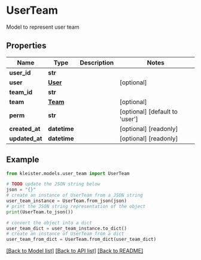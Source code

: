 # UserTeam

Model to represent user team

## Properties

Name | Type | Description | Notes
------------ | ------------- | ------------- | -------------
**user_id** | **str** |  | 
**user** | [**User**](User.md) |  | [optional] 
**team_id** | **str** |  | 
**team** | [**Team**](Team.md) |  | [optional] 
**perm** | **str** |  | [optional] [default to 'user']
**created_at** | **datetime** |  | [optional] [readonly] 
**updated_at** | **datetime** |  | [optional] [readonly] 

## Example

```python
from kleister.models.user_team import UserTeam

# TODO update the JSON string below
json = "{}"
# create an instance of UserTeam from a JSON string
user_team_instance = UserTeam.from_json(json)
# print the JSON string representation of the object
print(UserTeam.to_json())

# convert the object into a dict
user_team_dict = user_team_instance.to_dict()
# create an instance of UserTeam from a dict
user_team_from_dict = UserTeam.from_dict(user_team_dict)
```
[[Back to Model list]](../README.md#documentation-for-models) [[Back to API list]](../README.md#documentation-for-api-endpoints) [[Back to README]](../README.md)


